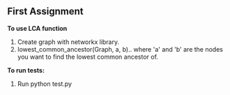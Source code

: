 ## First Assignment
**To use LCA function**
1.  Create graph with networkx library.
2.  lowest_common_ancestor(Graph, a, b).. where 'a' and 'b' are the nodes you want to find the lowest common ancestor of.


**To run tests:**
1.  Run python test.py
